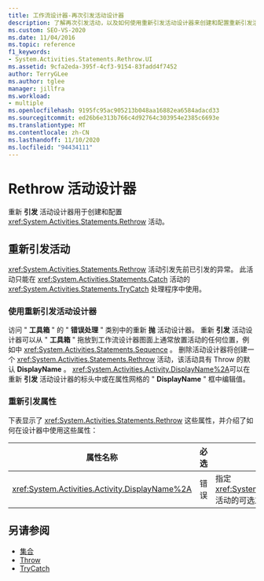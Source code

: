 ```yaml
---
title: 工作流设计器-再次引发活动设计器
description: 了解再次引发活动，以及如何使用重新引发活动设计器来创建和配置重新引发活动。
ms.custom: SEO-VS-2020
ms.date: 11/04/2016
ms.topic: reference
f1_keywords:
- System.Activities.Statements.Rethrow.UI
ms.assetid: 9cfa2eda-395f-4cf3-9154-83fadd4f7452
author: TerryGLee
ms.author: tglee
manager: jillfra
ms.workload:
- multiple
ms.openlocfilehash: 9195fc95ac905213b048aa16882ea6584adacd33
ms.sourcegitcommit: ed26b6e313b766c4d92764c303954e2385c6693e
ms.translationtype: MT
ms.contentlocale: zh-CN
ms.lasthandoff: 11/10/2020
ms.locfileid: "94434111"
---
```

# <a name="rethrow-activity-designer"></a>Rethrow 活动设计器

重新 **引发** 活动设计器用于创建和配置 <xref:System.Activities.Statements.Rethrow> 活动。

## <a name="the-rethrow-activity"></a>重新引发活动

<xref:System.Activities.Statements.Rethrow> 活动引发先前已引发的异常。 此活动只能在 <xref:System.Activities.Statements.Catch> 活动的 <xref:System.Activities.Statements.TryCatch> 处理程序中使用。

### <a name="use-the-rethrow-activity-designer"></a>使用重新引发活动设计器

访问 " **工具箱** " 的 " **错误处理** " 类别中的重新 **抛** 活动设计器。 重新 **引发** 活动设计器可以从 " **工具箱** " 拖放到工作流设计器图面上通常放置活动的任何位置，例如中 <xref:System.Activities.Statements.Sequence> 。 删除活动设计器将创建一个 <xref:System.Activities.Statements.Rethrow> 活动，该活动具有 Throw 的默认 **DisplayName** 。 <xref:System.Activities.Activity.DisplayName%2A>可以在重新 **引发** 活动设计器的标头中或在属性网格的 " **DisplayName** " 框中编辑值。

### <a name="the-rethrow-properties"></a>重新引发属性

下表显示了 <xref:System.Activities.Statements.Rethrow> 这些属性，并介绍了如何在设计器中使用这些属性：

|属性名称|必选|使用情况|
|-|--------------|-|
|<xref:System.Activities.Activity.DisplayName%2A>|错误|指定 <xref:System.Activities.Statements.Rethrow> 活动的可选友好名称。 默认值为 Rethrow。|

## <a name="see-also"></a>另请参阅

- [集合](../workflow-designer/collection-activity-designers.md)
- [Throw](../workflow-designer/throw-activity-designer.md)
- [TryCatch](../workflow-designer/trycatch-activity-designer.md)
